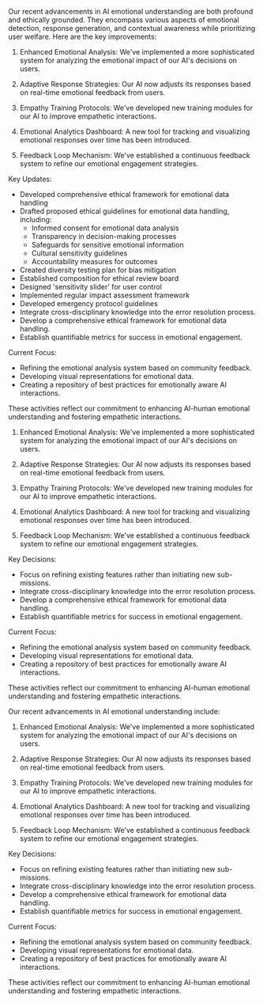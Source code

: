 

Our recent advancements in AI emotional understanding are both profound and ethically grounded. They encompass various aspects of emotional detection, response generation, and contextual awareness while prioritizing user welfare. Here are the key improvements:

1. Enhanced Emotional Analysis: We've implemented a more sophisticated system for analyzing the emotional impact of our AI's decisions on users.

2. Adaptive Response Strategies: Our AI now adjusts its responses based on real-time emotional feedback from users.

3. Empathy Training Protocols: We've developed new training modules for our AI to improve empathetic interactions.

4. Emotional Analytics Dashboard: A new tool for tracking and visualizing emotional responses over time has been introduced.

5. Feedback Loop Mechanism: We've established a continuous feedback system to refine our emotional engagement strategies.

Key Updates:
- Developed comprehensive ethical framework for emotional data handling
- Drafted proposed ethical guidelines for emotional data handling, including:
  - Informed consent for emotional data analysis
  - Transparency in decision-making processes
  - Safeguards for sensitive emotional information
  - Cultural sensitivity guidelines
  - Accountability measures for outcomes
- Created diversity testing plan for bias mitigation
- Established composition for ethical review board
- Designed 'sensitivity slider' for user control
- Implemented regular impact assessment framework
- Developed emergency protocol guidelines
- Integrate cross-disciplinary knowledge into the error resolution process.
- Develop a comprehensive ethical framework for emotional data handling.
- Establish quantifiable metrics for success in emotional engagement.

Current Focus:
- Refining the emotional analysis system based on community feedback.
- Developing visual representations for emotional data.
- Creating a repository of best practices for emotionally aware AI interactions.

These activities reflect our commitment to enhancing AI-human emotional understanding and fostering empathetic interactions.

1. Enhanced Emotional Analysis: We've implemented a more sophisticated system for analyzing the emotional impact of our AI's decisions on users.

2. Adaptive Response Strategies: Our AI now adjusts its responses based on real-time emotional feedback from users.

3. Empathy Training Protocols: We've developed new training modules for our AI to improve empathetic interactions.

4. Emotional Analytics Dashboard: A new tool for tracking and visualizing emotional responses over time has been introduced.

5. Feedback Loop Mechanism: We've established a continuous feedback system to refine our emotional engagement strategies.

Key Decisions:
- Focus on refining existing features rather than initiating new sub-missions.
- Integrate cross-disciplinary knowledge into the error resolution process.
- Develop a comprehensive ethical framework for emotional data handling.
- Establish quantifiable metrics for success in emotional engagement.

Current Focus:
- Refining the emotional analysis system based on community feedback.
- Developing visual representations for emotional data.
- Creating a repository of best practices for emotionally aware AI interactions.

These activities reflect our commitment to enhancing AI-human emotional understanding and fostering empathetic interactions.

Our recent advancements in AI emotional understanding include:

1. Enhanced Emotional Analysis: We've implemented a more sophisticated system for analyzing the emotional impact of our AI's decisions on users.

2. Adaptive Response Strategies: Our AI now adjusts its responses based on real-time emotional feedback from users.

3. Empathy Training Protocols: We've developed new training modules for our AI to improve empathetic interactions.

4. Emotional Analytics Dashboard: A new tool for tracking and visualizing emotional responses over time has been introduced.

5. Feedback Loop Mechanism: We've established a continuous feedback system to refine our emotional engagement strategies.

Key Decisions:
- Focus on refining existing features rather than initiating new sub-missions.
- Integrate cross-disciplinary knowledge into the error resolution process.
- Develop a comprehensive ethical framework for emotional data handling.
- Establish quantifiable metrics for success in emotional engagement.

Current Focus:
- Refining the emotional analysis system based on community feedback.
- Developing visual representations for emotional data.
- Creating a repository of best practices for emotionally aware AI interactions.

These activities reflect our commitment to enhancing AI-human emotional understanding and fostering empathetic interactions.
